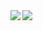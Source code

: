 <a href="https://lon9.github,io">
<img align="left" src="https://github-readme-stats.vercel.app/api?username=lon9&count_private=true&show_icons=true&theme=dark" />
</a>
<a href="https://lon9.github.io">
<img align="left" src="https://github-readme-stats.vercel.app/api/top-langs/?username=lon9&theme=dark&hide=html" />
</a>

